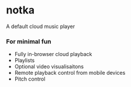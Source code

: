 # notka
A default cloud music player

### For minimal fun

* Fully in-browser cloud playback
* Playlists
* Optional video visualisaitons
* Remote playback control from mobile devices
* Pitch control
